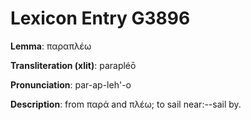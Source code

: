 # Lexicon Entry G3896

**Lemma**: παραπλέω

**Transliteration (xlit)**: parapléō

**Pronunciation**: par-ap-leh'-o

**Description**:
from παρά and πλέω; to sail near:--sail by.
